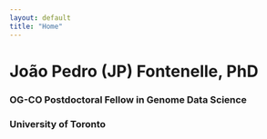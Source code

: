 ```yaml
---
layout: default
title: "Home"
---
```



# João Pedro (JP) Fontenelle, PhD
### OG-CO Postdoctoral Fellow in Genome Data Science
### University of Toronto

